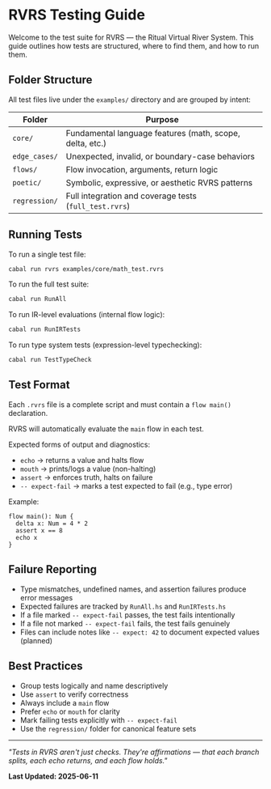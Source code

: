 # RVRS Testing Guide

Welcome to the test suite for RVRS — the Ritual Virtual River System. This guide outlines how tests are structured, where to find them, and how to run them.

## Folder Structure

All test files live under the `examples/` directory and are grouped by intent:

| Folder        | Purpose                                                      |
|---------------|--------------------------------------------------------------|
| `core/`       | Fundamental language features (math, scope, delta, etc.)    |
| `edge_cases/` | Unexpected, invalid, or boundary-case behaviors             |
| `flows/`      | Flow invocation, arguments, return logic                    |
| `poetic/`     | Symbolic, expressive, or aesthetic RVRS patterns            |
| `regression/` | Full integration and coverage tests (`full_test.rvrs`)      |

## Running Tests

To run a single test file:

```bash
cabal run rvrs examples/core/math_test.rvrs
```

To run the full test suite:

```bash
cabal run RunAll
```

To run IR-level evaluations (internal flow logic):

```bash
cabal run RunIRTests
```

To run type system tests (expression-level typechecking):

```bash
cabal run TestTypeCheck
```


## Test Format

Each `.rvrs` file is a complete script and must contain a `flow main()` declaration.

RVRS will automatically evaluate the `main` flow in each test.

Expected forms of output and diagnostics:
* `echo` → returns a value and halts flow
* `mouth` → prints/logs a value (non-halting)
* `assert` → enforces truth, halts on failure
* `-- expect-fail` → marks a test expected to fail (e.g., type error)

Example:

```rvrs
flow main(): Num {
  delta x: Num = 4 * 2
  assert x == 8
  echo x
}
```

## Failure Reporting

* Type mismatches, undefined names, and assertion failures produce error messages
* Expected failures are tracked by `RunAll.hs` and `RunIRTests.hs`
* If a file marked `-- expect-fail` passes, the test fails intentionally
* If a file not marked `-- expect-fail` fails, the test fails genuinely
* Files can include notes like `-- expect: 42` to document expected values (planned)

## Best Practices

* Group tests logically and name descriptively
* Use `assert` to verify correctness
* Always include a `main` flow
* Prefer `echo` or `mouth` for clarity
* Mark failing tests explicitly with `-- expect-fail`
* Use the `regression/` folder for canonical feature sets

---

*"Tests in RVRS aren't just checks. They're affirmations — that each branch splits, each echo returns, and each flow holds."*

**Last Updated: 2025-06-11**
